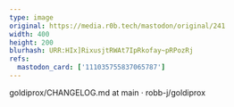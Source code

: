 ```yaml
---
type: image
original: https://media.r0b.tech/mastodon/original/241
width: 400
height: 200
blurhash: URR:HIx]RixusjtRWAt7IpRkofay~pRPozRj
refs:
  mastodon_card: ['111035755837065787']
---
```


goldiprox/CHANGELOG.md at main · robb-j/goldiprox
